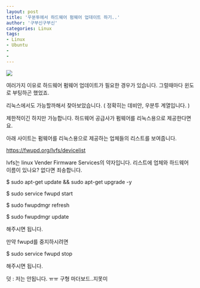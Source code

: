 ```yaml
---
layout: post
title: '우분투에서 하드웨어 펌웨어 업데이트 하기..'
author: '구부신구부신'
categories: Linux
tags:
- Linux
- Ubuntu
-
- 
---
```



<script> location.href='https://cafe.naver.com/develoid/867881' ; </script>

<p><img src="https://cafeptthumb-phinf.pstatic.net/MjAxOTA0MTVfMjgz/MDAxNTU1MjYwMTAwNDE4.1HO2uYWst6bDHPlbGFn4RBVh7LKTLfWg0cLsDCEo0Ksg.0F-FMIXUREoq9fwDHvPl9bW_9LpbREdRzGEWA1EFxvkg.PNG.kkw2821/%EB%94%94%EB%B2%A8%EB%A1%9C%EC%9D%B4%EB%93%9C_%EA%B8%80%EC%96%91%EC%8B%9D_%EB%94%94%ED%8F%B4%ED%8A%B8.png?type=w740"></p>
<p>여러가지 이유로 하드웨어 펌웨어 업데이트가 필요한 경우가 있습니다. 그럴때마다 윈도로 부팅하곤 했었죠.&nbsp;</p>
<p>리눅스에서도 가능할까해서 찾아보았습니다. ( 정확히는 데비안, 우분투 계열입니다. )&nbsp;</p>
<p>제한적이긴 하지만 가능합니다. 하드웨어 공급사가 펌웨어를 리눅스용으로 제공한다면요.&nbsp;</p>
<p>아래 사이트는 펌웨어를 리눅스용으로 제공하는 업체들의 리스트를 보여줍니다.&nbsp;</p>
<p><a href="https://fwupd.org/lvfs/devicelist">https://fwupd.org/lvfs/devicelist</a></p>
<p>lvfs는 linux Vender Firmware Services의 약자입니다. 리스트에 업체와 하드웨어 이름이 있나요? 없다면 죄송합니다.</p>
<p>$ sudo apt-get update &amp;&amp; sudo apt-get upgrade -y</p>
<p>$ sudo service fwupd start</p>
<p>$ sudo fwupdmgr refresh</p>
<p>$&nbsp;sudo fwupdmgr update</p>
<p>해주시면 됩니다.&nbsp;</p>
<p>만약 fwupd를 중지하시려면&nbsp;</p>
<p>$ sudo service fwupd stop</p>
<p>해주시면 됩니다.&nbsp;</p>
<p>덧 : 저는 안됩니다. ㅠㅠ 구형 마더보드..지못미</p>

